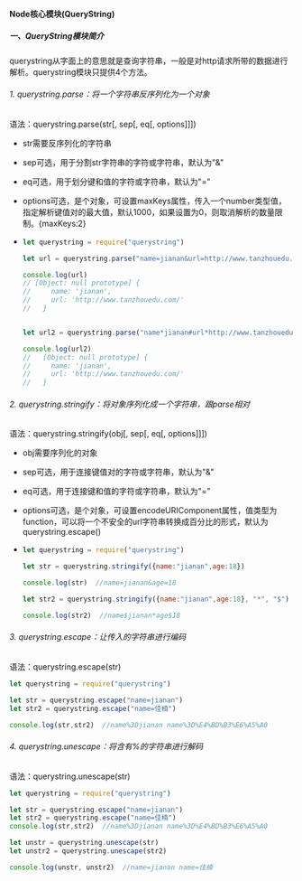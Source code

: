 #### Node核心模块(QueryString)
##### 一、QueryString模块简介
querystring从字面上的意思就是查询字符串，一般是对http请求所带的数据进行解析。querystring模块只提供4个方法。

###### 1. querystring.parse：将一个字符串反序列化为一个对象
语法：querystring.parse(str[, sep[, eq[, options]]])
- str需要反序列化的字符串

- sep可选，用于分割str字符串的字符或字符串，默认为"&"

- eq可选，用于划分键和值的字符或字符串，默认为"="

- options可选，是个对象，可设置maxKeys属性，传入一个number类型值，指定解析键值对的最大值，默认1000，如果设置为0，则取消解析的数量限制。{maxKeys:2}

- ```js
  let querystring = require("querystring")
  
  let url = querystring.parse("name=jianan&url=http://www.tanzhouedu.com/")
  
  console.log(url) 
  // [Object: null prototype] {
  //     name: 'jianan',
  //     url: 'http://www.tanzhouedu.com/'
  //   }
  
  
  let url2 = querystring.parse("name*jianan#url*http://www.tanzhouedu.com/#age*5", "#" ,"*", {maxKeys:2})
  
  console.log(url2)
  //   [Object: null prototype] {
  //     name: 'jianan',
  //     url: 'http://www.tanzhouedu.com/'
  //   }
  ```

  
###### 2. querystring.stringify：将对象序列化成一个字符串，跟parse相对
语法：querystring.stringify(obj[, sep[, eq[, options]]])
- obj需要序列化的对象

- sep可选，用于连接键值对的字符或字符串，默认为"&"

- eq可选，用于连接键和值的字符或字符串，默认为"="

- options可选，是个对象，可设置encodeURIComponent属性，值类型为function，可以将一个不安全的url字符串转换成百分比的形式，默认为querystring.escape()

- ```js
  let querystring = require("querystring")
  
  let str = querystring.stringify({name:"jianan",age:18})
  
  console.log(str)  //name=jianan&age=18
  
  let str2 = querystring.stringify({name:"jianan",age:18}, "*", "$")
  
  console.log(str2)  //name$jianan*age$18
  
  ```

  
###### 3. querystring.escape：让传入的字符串进行编码
语法：querystring.escape(str)

```js
let querystring = require("querystring")

let str = querystring.escape("name=jianan")
let str2 = querystring.escape("name=佳楠")

console.log(str,str2)  //name%3Djianan name%3D%E4%BD%B3%E6%A5%A0
```



###### 4. querystring.unescape：将含有%的字符串进行解码
语法：querystring.unescape(str)

```js
let querystring = require("querystring")

let str = querystring.escape("name=jianan")
let str2 = querystring.escape("name=佳楠")
console.log(str,str2)  //name%3Djianan name%3D%E4%BD%B3%E6%A5%A0

let unstr = querystring.unescape(str)
let unstr2 = querystring.unescape(str2)

console.log(unstr, unstr2)  //name=jianan name=佳楠

```

